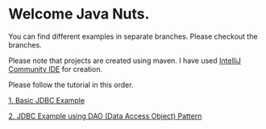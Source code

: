 # Welcome Java Nuts.
You can find different examples in separate branches. Please checkout the branches.

Please note that projects are created using maven. I have used [IntelliJ Community IDE](https://www.jetbrains.com/idea/download) for creation.

Please follow the tutorial in this order.

[1. Basic JDBC Example](https://github.com/DevangJayswal/devang-java-teaching-assistance/tree/jdbc-demo "jdbc-demo")

[2. JDBC Example using DAO (Data Access Object) Pattern](https://github.com/DevangJayswal/devang-java-teaching-assistance/tree/jdbc-dao-example "jdbc-dao-example")
